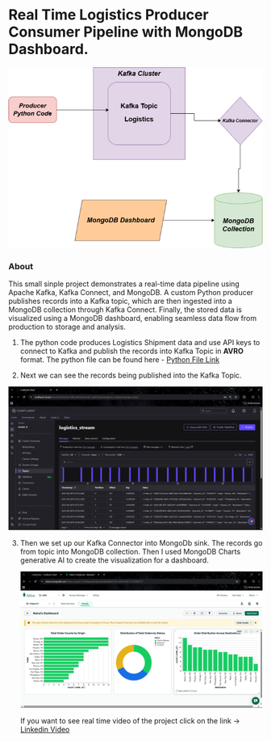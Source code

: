 # Real Time Logistics Producer Consumer Pipeline with MongoDB Dashboard.
![Logistics Data Real Time Pipeline into Dashboard](kafka.png)

### About

This small sinple project demonstrates a real-time data pipeline using Apache Kafka, Kafka Connect, and MongoDB. A custom Python producer publishes records into a Kafka topic, which are then ingested into a MongoDB collection through Kafka Connect. Finally, the stored data is visualized using a MongoDB dashboard, enabling seamless data flow from production to storage and analysis.

1. The python code produces Logistics Shipment data and use API keys to connect to Kafka and publish the records into Kafka Topic in **AVRO** format.
   The python file can be found here - [Python File Link](mock_logistics_data_producer.py)

2. Next we can see the records being published into the Kafka Topic.

  ![Kafka Topic](topic.png)
  

3. Then we set up our Kafka Connector into MongoDb sink. The records go from topic into MongoDB collection. Then I used MongoDB Charts generative AI to create the visualization for a dashboard.
   
   ![MongoDB Dashboard](charts.png)


   If you want to see real time video of the project click on the link -> [Linkedin Video]()
   



